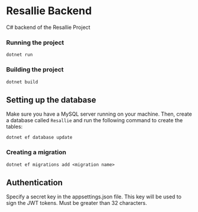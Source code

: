 # Resallie Backend

C# backend of the Resallie Project

### Running the project

```shell
dotnet run
```

### Building the project

```shell
dotnet build
```

## Setting up the database

Make sure you have a MySQL server running on your machine. Then, create a database called `Resallie` and run the
following command to create the tables:

```shell
dotnet ef database update
```

### Creating a migration

```shell
dotnet ef migrations add <migration name>
```

## Authentication

Specify a secret key in the appsettings.json file. This key will be used to sign the JWT tokens. Must be greater than 32
characters.